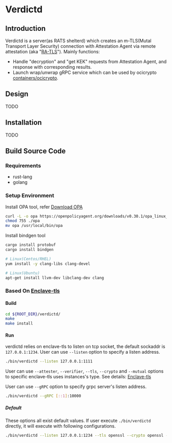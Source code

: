 # Verdictd

## Introduction

Verdictd is a server(as RATS shelterd) which creates an m-TLS(Mutal Transport Layer Security) connection with Attestation Agent via remote attestation (aka "[RA-TLS](https://raw.githubusercontent.com/cloud-security-research/sgx-ra-tls/master/whitepaper.pdf)").
Mainly functions:
- Handle "decryption" and "get KEK" requests from Attestation Agent, and response with corresponding results.
- Launch wrap/unwrap gRPC service which can be used by ocicrypto [containers/ocicrypto](https://github.com/containers/ocicrypt).

## Design

TODO

## Installation

TODO

## Build Source Code

### Requirements

* rust-lang
* golang

### Setup Environment

Install OPA tool, refer [Download OPA](https://www.openpolicyagent.org/docs/latest/#1-download-opa)
```bash
curl -L -o opa https://openpolicyagent.org/downloads/v0.30.1/opa_linux_amd64_static
chmod 755 ./opa
mv opa /usr/local/bin/opa
```

Install bindgen tool
```bash
cargo install protobuf
cargo install bindgen

# Linux(Centos/RHEL)
yum install -y clang-libs clang-devel

# Linux(Ubuntu)
apt-get install llvm-dev libclang-dev clang
```

### Based On [Enclave-tls](https://github.com/alibaba/inclavare-containers/tree/master/enclave-tls)

#### Build

```bash
cd ${ROOT_DIR}/verdictd/
make
make install
```

#### Run

verdictd relies on enclave-tls to listen on tcp socket, the default sockaddr is `127.0.0.1:1234`.
User can use `--listen` option to specify a listen address.
```bash
./bin/verdictd --listen 127.0.0.1:1111
```
User can use `--attester`, `--verifier`, `--tls`, `--crypto` and `--mutual` options to specific enclave-tls uses instances's type. See details: [Enclave-tls](https://github.com/alibaba/inclavare-containers/tree/master/enclave-tls)

User can use `--gRPC` option to specify grpc server's listen address.
```bash
./bin/verdictd --gRPC [::1]:10000
```
##### Default
These options all exist default values. If user execute `./bin/verdictd` directly, it will execute with following configurations.
```bash
./bin/verdictd --listen 127.0.0.1:1234 --tls openssl --crypto openssl --attester nullattester --verifier sgx_ecdsa --gRPC [::1]:50000
```